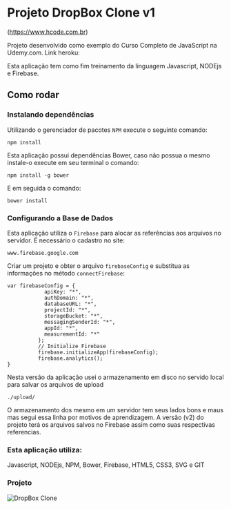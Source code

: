 # Projeto DropBox Clone v1

(https://www.hcode.com.br)

Projeto desenvolvido como exemplo do Curso Completo de JavaScript na Udemy.com.
Link heroku:

Esta aplicação tem como fim treinamento da linguagem Javascript, NODEjs e Firebase.

## Como rodar

### Instalando dependências
Utilizando o gerenciador de pacotes `NPM` execute o seguinte comando:
```
npm install
```
Esta aplicação possui dependências Bower, caso não possua o mesmo instale-o execute em seu terminal o comando:
```
npm install -g bower
```
E em seguida o comando:
```
bower install
```

### Configurando a Base de Dados
Esta aplicação utiliza o `Firebase` para alocar as referências aos arquivos no servidor.
É necessário o cadastro  no site:
```
www.firebase.google.com
```

Criar um projeto e obter o arquivo `firebaseConfig` e substitua as informações no método `connectFirebase`:
```
var firebaseConfig = {
            apiKey: "*",
            authDomain: "*",
            databaseURL: "*",
            projectId: "*",
            storageBucket: "*",
            messagingSenderId: "*",
            appId: "*",
            measurementId: "*"
          };
          // Initialize Firebase
          firebase.initializeApp(firebaseConfig);
          firebase.analytics();
}

```

Nesta versão da aplicação usei o armazenamento em disco no servido local para salvar os arquivos de upload
```
./upload/
```
O armazenamento dos mesmo em um servidor tem seus lados bons e maus mas segui essa linha por motivos de aprendizagem. 
A versão (v2) do projeto terá os arquivos salvos no Firebase assim como suas respectivas referencias. 

### Esta aplicação utiliza: 
Javascript, NODEjs, NPM, Bower, Firebase, HTML5, CSS3, SVG e GIT

### Projeto
![DropBox Clone](https://firebasestorage.googleapis.com/v0/b/hcode-com-br.appspot.com/o/DropBoxClone.jpg?alt=media&token=d59cad0c-440d-4516-88f2-da904b9bb443)

